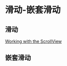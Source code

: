 # 滑动-嵌套滑动

## 滑动

[Working with the ScrollView](https://guides.codepath.com/android/Working-with-the-ScrollView)

## 嵌套滑动
